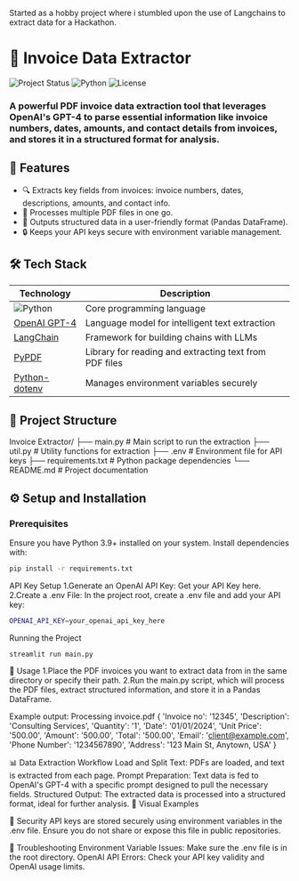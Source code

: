 Started as a hobby project where i stumbled upon the use of Langchains to extract data for a Hackathon.



# 🧾 Invoice Data Extractor

![Project Status](https://img.shields.io/badge/Status-Active-brightgreen) ![Python](https://img.shields.io/badge/Python-3.9%2B-blue) ![License](https://img.shields.io/badge/License-MIT-green)

### A powerful PDF invoice data extraction tool that leverages OpenAI's GPT-4 to parse essential information like invoice numbers, dates, amounts, and contact details from invoices, and stores it in a structured format for analysis.

## 🌟 Features

- 🔍 Extracts key fields from invoices: invoice numbers, dates, descriptions, amounts, and contact info.
- 💼 Processes multiple PDF files in one go.
- 📝 Outputs structured data in a user-friendly format (Pandas DataFrame).
- 🔒 Keeps your API keys secure with environment variable management.

## 🛠 Tech Stack

| Technology             | Description                                         |
|------------------------|-----------------------------------------------------|
| ![Python](https://img.shields.io/badge/Python-3.9%2B-blue) | Core programming language |
| [OpenAI GPT-4](https://platform.openai.com/) | Language model for intelligent text extraction |
| [LangChain](https://www.langchain.com/) | Framework for building chains with LLMs |
| [PyPDF](https://pypdf2.readthedocs.io/en/latest/) | Library for reading and extracting text from PDF files |
| [Python-dotenv](https://pypi.org/project/python-dotenv/) | Manages environment variables securely |

## 📂 Project Structure

Invoice Extractor/ ├── main.py # Main script to run the extraction 
├── util.py # Utility functions for extraction
├── .env # Environment file for API keys
├── requirements.txt # Python package dependencies 
└── README.md # Project documentation




## ⚙️ Setup and Installation

### Prerequisites

Ensure you have Python 3.9+ installed on your system. Install dependencies with:

```bash
pip install -r requirements.txt
```
API Key Setup
1.Generate an OpenAI API Key: Get your API Key here.
2.Create a .env File: In the project root, create a .env file and add your API key:
```bash
OPENAI_API_KEY=your_openai_api_key_here
```

Running the Project
```
streamlit run main.py
```
📝 Usage
1.Place the PDF invoices you want to extract data from in the same directory or specify their path.
2.Run the main.py script, which will process the PDF files, extract structured information, and store it in a Pandas DataFrame.

Example output:
Processing invoice.pdf
{
  'Invoice no': '12345',
  'Description': 'Consulting Services',
  'Quantity': '1',
  'Date': '01/01/2024',
  'Unit Price': '500.00',
  'Amount': '500.00',
  'Total': '500.00',
  'Email': 'client@example.com',
  'Phone Number': '1234567890',
  'Address': '123 Main St, Anytown, USA'
}


📊 Data Extraction Workflow
Load and Split Text: PDFs are loaded, and text is extracted from each page.
Prompt Preparation: Text data is fed to OpenAI's GPT-4 with a specific prompt designed to pull the necessary fields.
Structured Output: The extracted data is processed into a structured format, ideal for further analysis.
🎨 Visual Examples

🔐 Security
API keys are stored securely using environment variables in the .env file. Ensure you do not share or expose this file in public repositories.

🐛 Troubleshooting
Environment Variable Issues: Make sure the .env file is in the root directory.
OpenAI API Errors: Check your API key validity and OpenAI usage limits.














